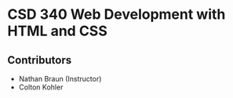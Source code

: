 # CSD 340 Web Development with HTML and CSS

## Contributors
- Nathan Braun (Instructor)
- Colton Kohler
